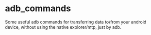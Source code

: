 # adb_commands
Some useful adb commands for transferring data to/from your android device, without using the native explorer/mtp, just by adb.
